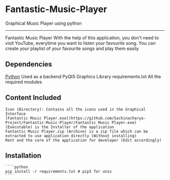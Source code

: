 # Fantastic-Music-Player
Graphical Music Player using python
_____________________________________________________________________________
Fantastic Music Player
    With the help of this application, you don't need to visit YouTube, everytime you want to listen your favourite song. You can create your playlist of your favourite songs and play them easily
## Dependencies
[Python](https://www.python.org/)
    Used as a backend
PyQt5
    Graphics Library
requirements.txt
    All the required modules
## Content Included
    Icon (Directory): Contains all the icons used in the Graphical Interface
    [Fantastic Music Player.exe](https://github.com/Sachinacharya-Project/Fantastic-Music-Player/Fantastic Music Player.exe) (Executable) is the Installer of the application
    Fantastic Music Player.zip (Archive) is a zip file which can be extracted to use application directly (Without installing)
    Rest and the core of the application for developer (Edit accordingly)
## Installation
    ````python
    pip install -r requirements.txt # pip3 for unix
    ````
